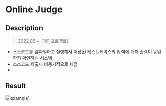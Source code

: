 # Online Judge


## Description
> 2022.06 ~ (개인프로젝트)
- 소스코드를 컴파일하고 실행해서 저장된 테스트케이스의 입력에 대해 출력이 동일한지 확인하는 시스템
- 소스코드 제출시 비동기적으로 채점
- 


## Result
![example1](https://user-images.githubusercontent.com/76832861/175816771-df7cfc13-935d-4770-9434-e1021b186b5e.gif)
